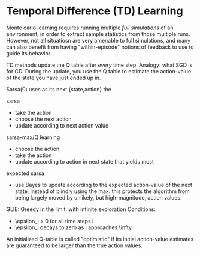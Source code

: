 # Temporal Difference (TD) Learning

Monte carlo learning requires running multiple _full simulations_ of an environment, in order to extract sample statistics from those multiple runs. However, not all situatiosn are very amenable to full simulations, and many can also benefit from having "within-episode" notions of feedback to use to guide its behavior.

TD methods update the Q table after _every_ time step. Analogy: what SGD is for GD.
During the update, you use the Q table to estimate the action-value of the state you have just ended up in.

Sarsa(0) uses as its next {state,action} the 

sarsa
- take the action
- choose the next action
- update according to next action value

sarsa-max/Q learning
- choose the action
- take the action
- update according to action in next state that yields most

expected sarsa
- use Bayes to update according to the expected action-value of the next state, instead of blindly using the max. this protects the algorithm from being largely moved by unlikely, but high-magnitude, action values.

GLIE: Greedy in the limit, with infinite exploration
Conditions:
- \epsilon_i > 0 for all time steps i
- \epsilon_i decays to zero as i approaches \infty

An initialized Q-table is called "optimistic" if its initial action-value estimates are guaranteed to be larger than the true action values.

